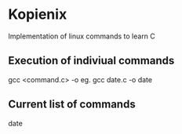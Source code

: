 # Kopienix
Implementation of linux commands to learn C




## Execution of indiviual commands
gcc <command.c> -o <command>
eg. gcc date.c -o date


## Current list of commands
date
